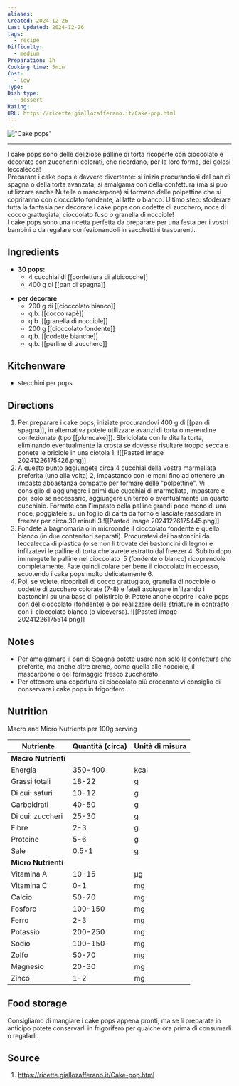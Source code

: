 ```yaml
---
aliases: 
Created: 2024-12-26
Last Updated: 2024-12-26
tags:
  - recipe
Difficulty:
  - medium
Preparation: 1h
Cooking time: 5min
Cost:
  - low
Type: 
Dish type:
  - dessert
Rating: 
URL: https://ricette.giallozafferano.it/Cake-pop.html
---
```

!["Cake pops"](https://www.giallozafferano.it/images/15-1569/Cake-pop_780x520_wm.jpg)

---
I cake pops sono delle deliziose palline di torta ricoperte con cioccolato e decorate con zuccherini colorati, che ricordano, per la loro forma, dei golosi leccalecca!  
Preparare i cake pops è davvero divertente: si inizia procurandosi del pan di spagna o della torta avanzata, si amalgama con della confettura (ma si può utilizzare anche Nutella o mascarpone) si formano delle polpettine che si copriranno con cioccolato fondente, al latte o bianco. Ultimo step: sfoderare tutta la fantasia per decorare i cake pops con codette di zucchero, noce di cocco grattugiata, cioccolato fuso o granella di nocciole!  
I cake pops sono una ricetta perfetta da preparare per una festa per i vostri bambini o da regalare confezionandoli in sacchettini trasparenti.
## Ingredients
* **30 pops:**
	- 4 cucchiai di [[confettura di albicocche]]
	- 400 g di [[pan di spagna]]
- **per decorare**
	- 200 g di [[cioccolato bianco]]
	- q.b. [[cocco rapè]]
	- q.b. [[granella di nocciole]]
	- 200 g [[cioccolato fondente]]
	- q.b. [[codette bianche]]
	- q.b. [[perline di zucchero]]
## Kitchenware
* stecchini per pops
## Directions
1. Per preparare i cake pops, iniziate procurandovi <span data-qty-parse>400 g</span> di [[pan di spagna]], in alternativa potete utilizzare avanzi di torta o merendine confezionate (tipo [[plumcake]]). Sbriciolate con le dita la torta, eliminando eventualmente la crosta se dovesse risultare troppo secca e ponete le briciole in una ciotola 1.  ![[Pasted image 20241226175426.png]]
2. A questo punto aggiungete circa <span data-qty-parse>4 cucchiai</span> della vostra marmellata preferita (uno alla volta) 2, impastando con le mani fino ad ottenere un impasto abbastanza compatto per formare delle "polpettine". Vi consiglio di aggiungere i primi due cucchiai di marmellata, impastare e poi, solo se necessario, aggiungere un terzo o eventualmente un quarto cucchiaio. Formate con l’impasto della palline grandi poco meno di una noce, poggiatele su un foglio di carta da forno e lasciate rassodare in freezer per circa <span data-qty-no-parse>30 minuti</span> 3.![[Pasted image 20241226175445.png]]
3. Fondete a bagnomaria o in microonde il cioccolato fondente e quello bianco (in due contenitori separati). Procuratevi dei bastoncini da leccalecca di plastica (o se non li trovate dei bastoncini di legno) e infilzatevi le palline di torta che avrete estratto dal freezer 4. Subito dopo immergete le palline nel cioccolato  5 (fondente o bianco) ricoprendole completamente. Fate quindi colare per bene il cioccolato in eccesso, scuotendo i cake pops molto delicatamente 6.
4. Poi, se volete, ricopriteli di cocco grattugiato, granella di nocciole o codette di zucchero colorate (7-8) e fateli asciugare infilzando i bastoncini su una base di polistirolo 9. Potete anche coprire i cake pops con del cioccolato (fondente) e poi realizzare delle striature in contrasto con il cioccolato bianco (o viceversa). ![[Pasted image 20241226175514.png]]

## Notes
- Per amalgamare il pan di Spagna potete usare non solo la confettura che preferite, ma anche altre creme, come quella alle nocciole, il mascarpone o del formaggio fresco zuccherato.
- Per ottenere una copertura di cioccolato più croccante vi consiglio di conservare i cake pops in frigorifero.

## Nutrition
Macro and Micro Nutrients per 100g serving

|Nutriente|Quantità (circa)|Unità di misura|
|---|---|---|
|**Macro Nutrienti**|||
|Energia|350-400|kcal|
|Grassi totali|18-22|g|
|Di cui: saturi|10-12|g|
|Carboidrati|40-50|g|
|Di cui: zuccheri|25-30|g|
|Fibre|2-3|g|
|Proteine|5-6|g|
|Sale|0.5-1|g|
|**Micro Nutrienti**|||
|Vitamina A|10-15|μg|
|Vitamina C|0-1|mg|
|Calcio|50-70|mg|
|Fosforo|100-150|mg|
|Ferro|2-3|mg|
|Potassio|200-250|mg|
|Sodio|100-150|mg|
|Zolfo|50-70|mg|
|Magnesio|20-30|mg|
|Zinco|1-2|mg|

## Food storage
Consigliamo di mangiare i cake pops appena pronti, ma se li preparate in anticipo potete conservarli in frigorifero per qualche ora prima di consumarli o regalarli.

## Source
1. https://ricette.giallozafferano.it/Cake-pop.html